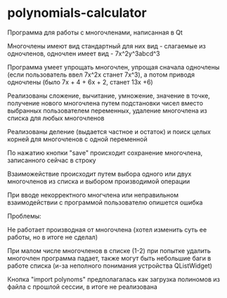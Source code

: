 # polynomials-calculator
Программа для работы с многочленами, написанная в Qt

Многочлены имеют вид стандартный для них вид - слагаемые из одночленов, одночлен имеет вид - 7x^2y^3abcd^3

Программа умеет упрощать многочлен, упрощая сначала одночлены (если пользователь ввел 7x^2x станет 7x^3), а потом приводя одночлены (было 7x + 4 + 6x + 2, станет 13x +6) 

Реализованы сложение, вычитание, умножение, значение в точке, получение нового многочлена путем подстановки чисел вместо выбранных пользователем переменных, удаление многочлена из списка для любых многочленов

Реализованы деление (выдается частное и остаток) и поиск целых корней для многочленов с одной переменной

По нажатию кнопки "save" происходит сохранение многочлена, записанного сейчас в строку

Взаиможействие происходит путем выбора одного или двух многочленов из списка и выбором производимой операции

При вводе некорректного многчлена или неправильном взаимодействии с программой пользователю опишется ошибка

Проблемы:

Не работает производная от многочлена (хотел изменить суть ее работы, но в итоге не сделал)

При малом числе многочленов в списке (1-2) при попытке удалить многочлен программа падает, также могут быть небольшие баги в работе списка (и-за неполного понимания устройства QListWidget)

Кнопка "import polynoms" предполагалась как загрузка полиномов из файла с прошлой сессии, в итоге не реализована
